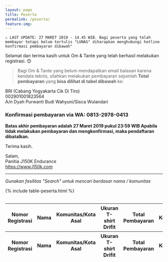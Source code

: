 ```yaml
---
layout: page
title: Peserta
permalink: /peserta/
feature-img:
---
```


`⚠ LAST UPDATE: 27 MARET 2019 - 14.45 WIB. Bagi peserta yang telah membayar tetapi belum tertulis "LUNAS" diharapkan menghubungi hotline konfirmasi pembayaran dibawah"`  

Selamat dan terima kasih untuk Om & Tante yang telah berhasil melakukan registrasi. 😊  

> Bagi Om & Tante yang belum mendapatkan email balasan karena kendala teknis, silahkan melakukan pembayaran sejumlah **Total pembayaran** yang **bisa dilihat di tabel dibawah** ke:

BRI (Cabang Yogyakarta Cik Di Tiro)  
002901001823564  
A/n Dyah Purwanti Budi Wahyuni/Sisca Wulandari  

### Konfirmasi pembayaran via WA: 0813-2978-0413  

**Batas akhir pembayaran adalah 27 Maret 2019 pukul 23:59 WIB
Apabila tidak melakukan pembayaran dan mengkonfirmasi, maka pendaftaran dibatalkan.**

Terima kasih.  

Salam,  
Panitia J150K Endurance  
https://www.j150k.com

<hr>

*Gunakan fasilitas "Search" untuk mencari berdasar nama / komunitas*

<table id="peserta" class="display" style="width:100%; padding: 1em 0;">
  <thead>
      <tr>
          <th>Nomor Registrasi</th>
          <th>Nama</th>
          <th>Komunitas/Kota Asal</th>
          <th>Ukuran T-shirt Drifit</th>
          <th>Total Pembayaran</th>
          <th>Keterangan</th>
      </tr>
  </thead>
  <tbody>
    {% include table-peserta.html %}
  </tbody>
  <tfoot>
    <tr>
      <th>Nomor Registrasi</th>
      <th>Nama</th>
      <th>Komunitas/Kota Asal</th>
      <th>Ukuran T-shirt Drifit</th>
      <th>Total Pembayaran</th>
      <th>Keterangan</th>
    </tr>
  </tfoot>
</table>
